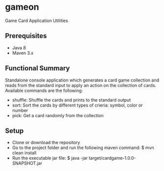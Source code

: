 # gameon
Game Card Application Utilities

## Prerequisites
 - Java 8
 - Maven 3.x

## Functional Summary
Standalone console application which generates a card game collection and reads from the standard input to apply an action on the collection of cards. Available commands are the following:
 - shuffle: Shuffle the cards and prints to the standard output
 - sort: Sort the cards by different types of crieria: symbol, color or number
 - pick: Get a card randomly from the collection
 
## Setup
 - Clone or download the repository
 - Go to the project folder and run the following maven command:
 	$ mvn clean install
 - Run the executable jar file:
 	$ java -jar target/cardgame-1.0.0-SNAPSHOT.jar
 

